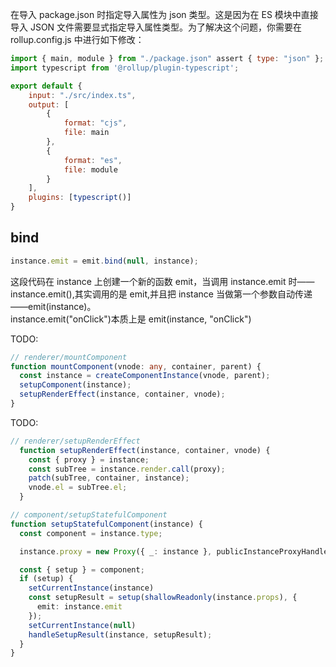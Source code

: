 在导入 package.json 时指定导入属性为 json 类型。这是因为在 ES 模块中直接导入 JSON 文件需要显式指定导入属性类型。为了解决这个问题，你需要在 rollup.config.js 中进行如下修改：

```js
import { main, module } from "./package.json" assert { type: "json" };
import typescript from '@rollup/plugin-typescript';

export default {
    input: "./src/index.ts",
    output: [
        {
            format: "cjs",
            file: main
        },
        {
            format: "es",
            file: module
        }
    ],
    plugins: [typescript()]
}

```

## bind

```js
instance.emit = emit.bind(null, instance);
```

这段代码在 instance 上创建一个新的函数 emit，当调用 instance.emit 时——instance.emit(),其实调用的是 emit,并且把 instance 当做第一个参数自动传递——emit(instance)。  
instance.emit("onClick")本质上是 emit(instance, "onClick")

TODO: 
```ts
// renderer/mountComponent
function mountComponent(vnode: any, container, parent) {
  const instance = createComponentInstance(vnode, parent);
  setupComponent(instance);
  setupRenderEffect(instance, container, vnode);
}
```

TODO:
```ts
// renderer/setupRenderEffect
  function setupRenderEffect(instance, container, vnode) {
    const { proxy } = instance;
    const subTree = instance.render.call(proxy);
    patch(subTree, container, instance);
    vnode.el = subTree.el;
  }
```

```ts
// component/setupStatefulComponent
function setupStatefulComponent(instance) {
  const component = instance.type;

  instance.proxy = new Proxy({ _: instance }, publicInstanceProxyHandlers);

  const { setup } = component;
  if (setup) {
    setCurrentInstance(instance)
    const setupResult = setup(shallowReadonly(instance.props), {
      emit: instance.emit
    });
    setCurrentInstance(null)
    handleSetupResult(instance, setupResult);
  }
}
```